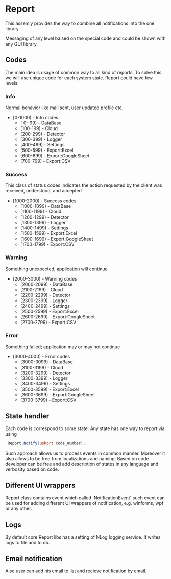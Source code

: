 # Report

This assemly provides the way to combine all notifications into the one library.

Messaging of any level baised on the special code and could be shown with any GUI library.


## Codes

The main idea is usage of common way to all kind of reports.
To solve this we will use unique code for each system state.
Report could have few levels:

### Info 

Normal behavior like mail sent, user updated profile etc.
 
- [0-1000)  - Info codes
  - [  0- 99) - DataBase          
  - [100-199) - Cloud             
  - [200-299) - Detector          
  - [300-399) - Logger            
  - [400-499) - Settings          
  - [500-599) - Export:Excel      
  - [600-699) - Export:GoogleSheet
  - [700-799) - Export:CSV        

### Success

This class of status codes indicates the action requested by the client was received, understood, and accepted

- [1000-2000) - Success codes
   - [1000-1099) - DataBase           
   - [1100-1199) - Cloud              
   - [1200-1299) - Detector           
   - [1300-1399) - Logger             
   - [1400-1499) - Settings           
   - [1500-1599) - Export:Excel       
   - [1600-1699) - Export:GoogleSheet 
   - [1700-1799) - Export:CSV         

### Warning

Something unexpected; application will continue

- [2000-3000) - Warning codes
    - [2000-2099) - DataBase          
    - [2100-2199) - Cloud             
    - [2200-2299) - Detector          
    - [2300-2399) - Logger            
    - [2400-2499) - Settings          
    - [2500-2599) - Export:Excel      
    - [2600-2699) - Export:GoogleSheet
    - [2700-2799) - Export:CSV        

### Error

Something failed; application may or may not continue

- [3000-4000) - Error codes
   - [3000-3099) - DataBase          
   - [3100-3199) - Cloud             
   - [3200-3299) - Detector          
   - [3300-3399) - Logger            
   - [3400-3499) - Settings          
   - [3500-3599) - Export:Excel      
   - [3600-3699) - Export:GoogleSheet
   - [3700-3799) - Export:CSV        

## State handler

Each code is correspond to some state. Any state has one way to report via using 

~~~csharp
 Report.Notify(ushort code_number);
~~~

Such approach allows us to process events in common manner. Moreover it also allows to be free from localizations and naming.
Based on code developer can be free and add description of states in any language and verbosity based on code.

## Different UI wrappers

Report class contains event which called 'NotificationEvent' such event can be used for adding different UI wrappers of notification, e.g. winforms, wpf or any other.

## Logs

By default core Report libs has a setting of NLog logging service. It writes logs to file and to db.

## Email notification

Also user can add his email to list and recieve notification by email.